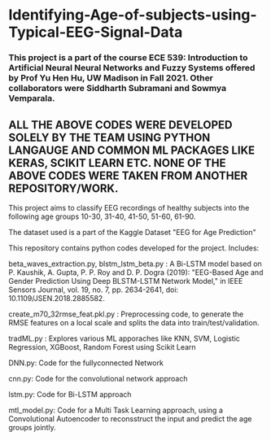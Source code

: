 # Identifying-Age-of-subjects-using-Typical-EEG-Signal-Data
### This project is a part of the course ECE 539: Introduction to Artificial Neural Neural Networks and Fuzzy Systems offered by Prof Yu Hen Hu, UW Madison in Fall 2021. Other collaborators were Siddharth Subramani and Sowmya Vemparala.

## ALL THE ABOVE CODES WERE DEVELOPED SOLELY BY THE TEAM USING PYTHON LANGAUGE AND COMMON ML PACKAGES LIKE KERAS, SCIKIT LEARN ETC. NONE OF THE ABOVE CODES WERE TAKEN FROM ANOTHER REPOSITORY/WORK.

This project aims to classify EEG recordings of healthy subjects into the following age groups 10-30, 31-40, 41-50, 51-60, 61-90.

The dataset used is a part of the Kaggle Dataset "EEG for Age Prediction"

This repository contains python codes developed for the project. Includes:

beta_waves_extraction.py, blstm_lstm_beta.py : A Bi-LSTM model based on P. Kaushik, A. Gupta, P. P. Roy and D. P. Dogra (2019): "EEG-Based Age and Gender Prediction Using Deep BLSTM-LSTM Network Model," in IEEE Sensors Journal, vol. 19, no. 7, pp. 2634-2641, doi: 10.1109/JSEN.2018.2885582.

create_m70_32rmse_feat.pkl.py : Preprocessing code, to generate the RMSE features on a local scale and splits the data into train/test/validation.

tradML.py : Explores various ML apporaches like KNN, SVM, Logistic Regression, XGBoost, Random Forest using Scikit Learn

DNN.py: Code for the fullyconnected Network

cnn.py: Code for the convolutional network approach

lstm.py: Code for Bi-LSTM approach

mtl_model.py: Code for a Multi Task Learning approach, using a Convolutional Autoencoder to reconsstruct the input and predict the age groups jointly.





